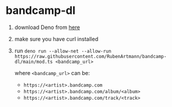 # bandcamp-dl
1. download Deno from [here](https://deno.land/#installation)
2. make sure you have curl installed
3. run ```deno run --allow-net --allow-run https://raw.githubusercontent.com/RubenArtmann/bandcamp-dl/main/mod.ts <bandcamp_url>```

    where ```<bandcamp_url>``` can be:
	* ```https://<artist>.bandcamp.com```
	* ```https://<artist>.bandcamp.com/album/<album>```
	* ```https://<artist>.bandcamp.com/track/<track>```
